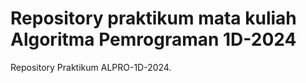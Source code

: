 # Repository praktikum mata kuliah Algoritma Pemrograman 1D-2024

Repository Praktikum ALPRO-1D-2024.
